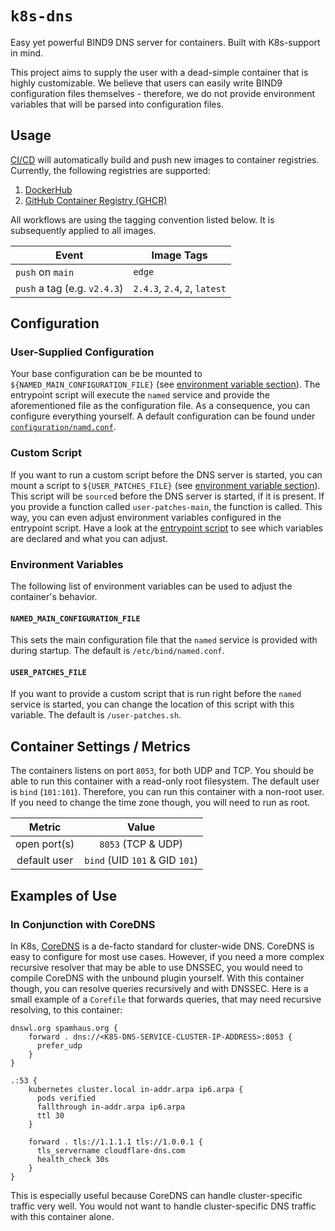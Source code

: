# `k8s-dns`

Easy yet powerful BIND9 DNS server for containers. Built with K8s-support in mind.

This project aims to supply the user with a dead-simple container that is highly customizable. We believe that users can easily write BIND9 configuration files themselves - therefore, we do not provide environment variables that will be parsed into configuration files.

## Usage

[CI/CD](https://github.com/georglauterbach/k8s-dns/actions) will automatically build and push new images to container registries. Currently, the following registries are supported:

1. [DockerHub](https://hub.docker.com/r/andevour/k8s-dns)
2. [GitHub Container Registry (GHCR)](https://github.com/georglauterbach/k8s-dns/pkgs/container/k8s-dns)

All workflows are using the tagging convention listed below. It is subsequently applied to all images.

| Event                        | Image Tags                    |
|------------------------------|-------------------------------|
| `push` on `main`             | `edge`                        |
| `push` a tag (e.g. `v2.4.3`) | `2.4.3`, `2.4`, `2`, `latest` |

## Configuration

### User-Supplied Configuration

Your base configuration can be be mounted to `${NAMED_MAIN_CONFIGURATION_FILE}` (see [environment variable section](#named_main_configuration_file)). The entrypoint script will execute the `named` service and provide the aforementioned file as the configuration file. As a consequence, you can configure everything yourself. A default configuration can be found under [`configuration/namd.conf`](configuration/named.conf).

### Custom Script

If you want to run a custom script before the DNS server is started, you can mount a script to `${USER_PATCHES_FILE}` (see [environment variable section](#user_patches_file)). This script will be `source`d before the DNS server is started, if it is present. If you provide a function called `user-patches-main`, the function is called. This way, you can even adjust environment variables configured in the entrypoint script. Have a look at the [entrypoint script](./scripts/entrypoint.sh) to see which variables are declared and what you can adjust.

### Environment Variables

The following list of environment variables can be used to adjust the container's behavior.

#### `NAMED_MAIN_CONFIGURATION_FILE`

This sets the main configuration file that the `named` service is provided with during startup. The default is `/etc/bind/named.conf`.

#### `USER_PATCHES_FILE`

If you want to provide a custom script that is run right before the `named` service is started, you can change the location of this script with this variable. The default is `/user-patches.sh`.

## Container Settings / Metrics

The containers listens on port `8053`, for both UDP and TCP. You should be able to run this container with a read-only root filesystem. The default user is `bind` (`101:101`). Therefore, you can run this container with a non-root user. If you need to change the time zone though, you will need to run as root.

| Metric       | Value                          |
| :----------: | :----------------------------: |
| open port(s) | `8053` (TCP & UDP)             |
| default user | `bind` (UID `101` & GID `101`) |

## Examples of Use

### In Conjunction with CoreDNS

In K8s, [CoreDNS](https://coredns.io/) is a de-facto standard for cluster-wide DNS. CoreDNS is easy to configure for most use cases. However, if you need a more complex recursive resolver that may be able to use DNSSEC, you would need to compile CoreDNS with the unbound plugin yourself. With this container though, you can resolve queries recursively and with DNSSEC. Here is a small example of a `Corefile` that forwards queries, that may need recursive resolving, to this container:

``` CONF
dnswl.org spamhaus.org {
    forward . dns://<K8S-DNS-SERVICE-CLUSTER-IP-ADDRESS>:8053 {
      prefer_udp
    }
}

.:53 {
    kubernetes cluster.local in-addr.arpa ip6.arpa {
      pods verified
      fallthrough in-addr.arpa ip6.arpa
      ttl 30
    }

    forward . tls://1.1.1.1 tls://1.0.0.1 {
      tls_servername cloudflare-dns.com
      health_check 30s
    }
}
```

This is especially useful because CoreDNS can handle cluster-specific traffic very well. You would not want to handle cluster-specific DNS traffic with this container alone.
